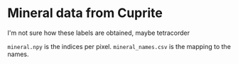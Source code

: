 # Mineral data from Cuprite
I'm not sure how these labels are obtained, maybe tetracorder

`mineral.npy` is the indices per pixel. `mineral_names.csv` is the mapping to the names.